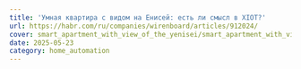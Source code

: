 ```yaml
---
title: 'Умная квартира с видом на Енисей: есть ли смысл в XIOT?'
url: https://habr.com/ru/companies/wirenboard/articles/912024/
cover: smart_apartment_with_view_of_the_yenisei/smart_apartment_with_view_of_the_yenisei.webp
date: 2025-05-23
category: home_automation
---
```

